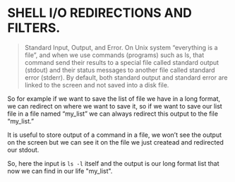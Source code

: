 # SHELL I/O REDIRECTIONS AND FILTERS.
> Standard Input, Output, and Error. On Unix system “everything is a file”, and when we use commands (programs) such as ls, that command send their results to a special file called standard output (stdout) and their status messages to another file called standard error (stderr). By default, both standard output and standard error are linked to the screen and not saved into a disk file.

So for example if we want to save the list of file we have in a long format, we can redirect on where we want to save it, so if we want to save our list file in a file named “my_list” we can always redirect this output to the file “my_list.”

It is useful to store output of a command in a file, we won’t see the output on the screen but we can see it on the file we just createad and redirected our stdout.

So, here the input is `ls -l` itself and the output is our long format list that now we can find in our life "my_list".
